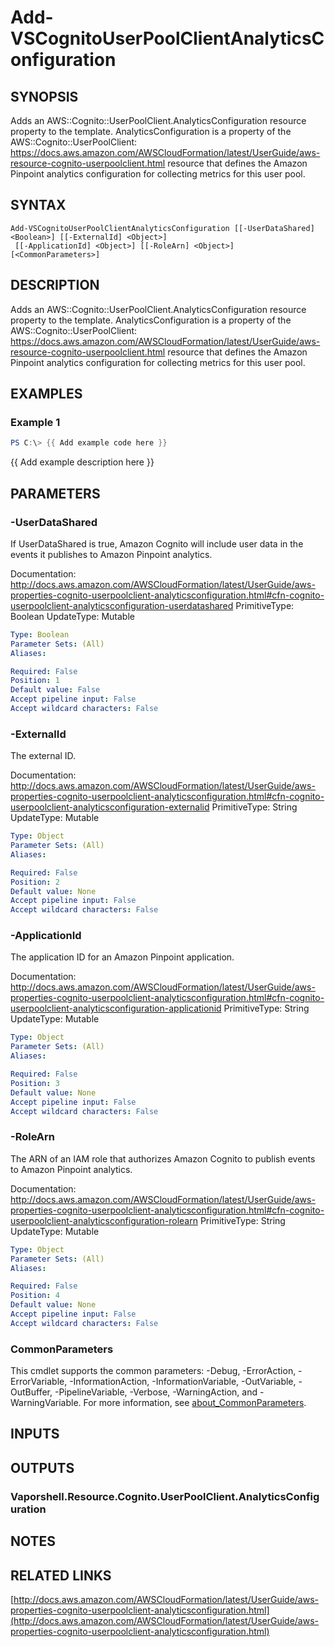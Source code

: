 # Add-VSCognitoUserPoolClientAnalyticsConfiguration

## SYNOPSIS
Adds an AWS::Cognito::UserPoolClient.AnalyticsConfiguration resource property to the template.
AnalyticsConfiguration is a property of the AWS::Cognito::UserPoolClient: https://docs.aws.amazon.com/AWSCloudFormation/latest/UserGuide/aws-resource-cognito-userpoolclient.html resource that defines the Amazon Pinpoint analytics configuration for collecting metrics for this user pool.

## SYNTAX

```
Add-VSCognitoUserPoolClientAnalyticsConfiguration [[-UserDataShared] <Boolean>] [[-ExternalId] <Object>]
 [[-ApplicationId] <Object>] [[-RoleArn] <Object>] [<CommonParameters>]
```

## DESCRIPTION
Adds an AWS::Cognito::UserPoolClient.AnalyticsConfiguration resource property to the template.
AnalyticsConfiguration is a property of the AWS::Cognito::UserPoolClient: https://docs.aws.amazon.com/AWSCloudFormation/latest/UserGuide/aws-resource-cognito-userpoolclient.html resource that defines the Amazon Pinpoint analytics configuration for collecting metrics for this user pool.

## EXAMPLES

### Example 1
```powershell
PS C:\> {{ Add example code here }}
```

{{ Add example description here }}

## PARAMETERS

### -UserDataShared
If UserDataShared is true, Amazon Cognito will include user data in the events it publishes to Amazon Pinpoint analytics.

Documentation: http://docs.aws.amazon.com/AWSCloudFormation/latest/UserGuide/aws-properties-cognito-userpoolclient-analyticsconfiguration.html#cfn-cognito-userpoolclient-analyticsconfiguration-userdatashared
PrimitiveType: Boolean
UpdateType: Mutable

```yaml
Type: Boolean
Parameter Sets: (All)
Aliases:

Required: False
Position: 1
Default value: False
Accept pipeline input: False
Accept wildcard characters: False
```

### -ExternalId
The external ID.

Documentation: http://docs.aws.amazon.com/AWSCloudFormation/latest/UserGuide/aws-properties-cognito-userpoolclient-analyticsconfiguration.html#cfn-cognito-userpoolclient-analyticsconfiguration-externalid
PrimitiveType: String
UpdateType: Mutable

```yaml
Type: Object
Parameter Sets: (All)
Aliases:

Required: False
Position: 2
Default value: None
Accept pipeline input: False
Accept wildcard characters: False
```

### -ApplicationId
The application ID for an Amazon Pinpoint application.

Documentation: http://docs.aws.amazon.com/AWSCloudFormation/latest/UserGuide/aws-properties-cognito-userpoolclient-analyticsconfiguration.html#cfn-cognito-userpoolclient-analyticsconfiguration-applicationid
PrimitiveType: String
UpdateType: Mutable

```yaml
Type: Object
Parameter Sets: (All)
Aliases:

Required: False
Position: 3
Default value: None
Accept pipeline input: False
Accept wildcard characters: False
```

### -RoleArn
The ARN of an IAM role that authorizes Amazon Cognito to publish events to Amazon Pinpoint analytics.

Documentation: http://docs.aws.amazon.com/AWSCloudFormation/latest/UserGuide/aws-properties-cognito-userpoolclient-analyticsconfiguration.html#cfn-cognito-userpoolclient-analyticsconfiguration-rolearn
PrimitiveType: String
UpdateType: Mutable

```yaml
Type: Object
Parameter Sets: (All)
Aliases:

Required: False
Position: 4
Default value: None
Accept pipeline input: False
Accept wildcard characters: False
```

### CommonParameters
This cmdlet supports the common parameters: -Debug, -ErrorAction, -ErrorVariable, -InformationAction, -InformationVariable, -OutVariable, -OutBuffer, -PipelineVariable, -Verbose, -WarningAction, and -WarningVariable. For more information, see [about_CommonParameters](http://go.microsoft.com/fwlink/?LinkID=113216).

## INPUTS

## OUTPUTS

### Vaporshell.Resource.Cognito.UserPoolClient.AnalyticsConfiguration
## NOTES

## RELATED LINKS

[http://docs.aws.amazon.com/AWSCloudFormation/latest/UserGuide/aws-properties-cognito-userpoolclient-analyticsconfiguration.html](http://docs.aws.amazon.com/AWSCloudFormation/latest/UserGuide/aws-properties-cognito-userpoolclient-analyticsconfiguration.html)


